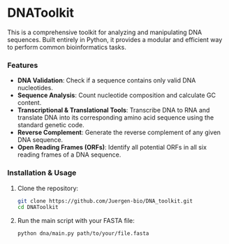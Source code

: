 # DNAToolkit

This is a comprehensive toolkit for analyzing and manipulating DNA sequences. Built entirely in Python, it provides a modular and efficient way to perform common bioinformatics tasks.

### Features

  * **DNA Validation**: Check if a sequence contains only valid DNA nucleotides.
  * **Sequence Analysis**: Count nucleotide composition and calculate GC content.
  * **Transcriptional & Translational Tools**: Transcribe DNA to RNA and translate DNA into its corresponding amino acid sequence using the standard genetic code.
  * **Reverse Complement**: Generate the reverse complement of any given DNA sequence.
  * **Open Reading Frames (ORFs)**: Identify all potential ORFs in all six reading frames of a DNA sequence.

### Installation & Usage

1.  Clone the repository:
    ```bash
    git clone https://github.com/Juergen-bio/DNA_toolkit.git
    cd DNAToolkit
    ```
2.  Run the main script with your FASTA file:
    ```bash
    python dna/main.py path/to/your/file.fasta
    ```
